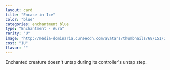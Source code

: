 ```yaml
---
layout: card
title: "Encase in Ice"
color: "blue"
categories: enchantment blue
type: "Enchantment - Aura"
rarity: "U"
image: "http://media-dominaria.cursecdn.com/avatars/thumbnails/68/151/200/283/635614919405321511.png"
cost: "1U"
flavor: ""
---
```


Enchanted creature doesn't untap during its controller's untap step.
